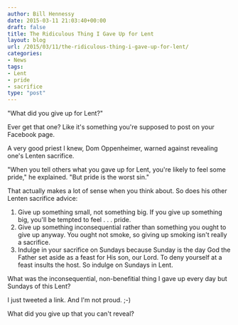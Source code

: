```yaml
---
author: Bill Hennessy
date: 2015-03-11 21:03:40+00:00
draft: false
title: The Ridiculous Thing I Gave Up for Lent
layout: blog
url: /2015/03/11/the-ridiculous-thing-i-gave-up-for-lent/
categories:
- News
tags:
- Lent
- pride
- sacrifice
type: "post"
---
```


"What did you give up for Lent?"

Ever get that one? Like it's something you're supposed to post on your Facebook page.

A very good priest I knew, Dom Oppenheimer, warned against revealing one's Lenten sacrifice.

"When you tell others what you gave up for Lent, you're likely to feel some pride," he explained. "But pride is the worst sin."

That actually makes a lot of sense when you think about. So does his other Lenten sacrifice advice:




  1. Give up something small, not something big. If you give up something big, you'll be tempted to feel . . . pride.
  2. Give up something inconsequential rather than something you ought to give up anyway. You ought not smoke, so giving up smoking isn't really a sacrifice.
  3. Indulge in your sacrifice on Sundays because Sunday is the day God the Father set aside as a feast for His son, our Lord. To deny yourself at a feast insults the host. So indulge on Sundays in Lent.




What was the inconsequential, non-benefitial thing I gave up every day but Sundays of this Lent?

I just tweeted a link. And I'm not proud. ;-)

What did you give up that you can't reveal?
